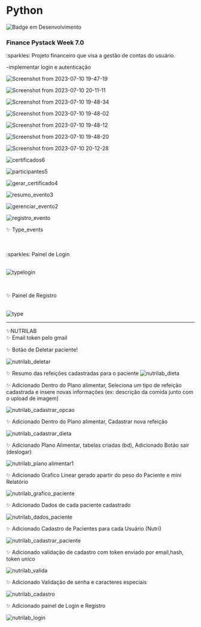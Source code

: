# Python
![Badge em Desenvolvimento](http://img.shields.io/static/v1?label=STATUS&message=EM%20DESENVOLVIMENTO&color=GREEN&style=for-the-badge)

<h3> Finance Pystack Week 7.0</h3>
:sparkles: Projeto financeiro que visa a gestão de contas do usuário.
<br>

-implementar login e autenticação

![Screenshot from 2023-07-10 19-47-19](https://github.com/Leiriads/Python/assets/89768557/30b22679-45c1-4ebc-a817-8b14b3691c92)


![Screenshot from 2023-07-10 20-11-11](https://github.com/Leiriads/Python/assets/89768557/543dde57-288a-45d6-bac2-c7ab78b7526f)


![Screenshot from 2023-07-10 19-48-34](https://github.com/Leiriads/Python/assets/89768557/ce871361-a939-4eb3-8e0c-e81961e64ab0)


![Screenshot from 2023-07-10 19-48-02](https://github.com/Leiriads/Python/assets/89768557/58d80698-46c7-40b4-afea-8903928c696f)


![Screenshot from 2023-07-10 19-48-12](https://github.com/Leiriads/Python/assets/89768557/fb97f965-2c55-457e-8dc5-9d935ec7c51b)


![Screenshot from 2023-07-10 19-48-20](https://github.com/Leiriads/Python/assets/89768557/708f1785-bdfc-42a6-8c00-19e65185c691)




![Screenshot from 2023-07-10 20-12-28](https://github.com/Leiriads/Python/assets/89768557/1f9f1799-9641-4240-a819-a9cd6f02b603)









![certificados6](https://user-images.githubusercontent.com/89768557/232335018-63ca84a4-b68d-455b-a2ad-5e4cbb08ed62.png)



![participantes5](https://user-images.githubusercontent.com/89768557/232335011-0925e5c3-9b09-437c-9020-c71931876a22.png)


![gerar_certificado4](https://user-images.githubusercontent.com/89768557/232335005-94f3b61f-2989-4ca6-9815-b96c67351733.png)




![resumo_evento3](https://user-images.githubusercontent.com/89768557/232335002-53151df8-99f2-4a22-ae6c-41bdf870258c.png)



![gerenciar_evento2](https://user-images.githubusercontent.com/89768557/232334993-9f3040c5-7400-47c8-9b54-72e630877cfd.png)





![registro_evento](https://user-images.githubusercontent.com/89768557/232334981-06a2f74a-e803-4833-9219-18ed33fcce71.png)






:sparkles: Type_events <br>
<br>

<br>
:sparkles: Painel de Login <br>
<br>

![typelogin](https://user-images.githubusercontent.com/89768557/232322161-e396e7eb-9b54-4f87-9a01-74214510df55.png)

<br>


:sparkles: Painel de Registro <br>
<br>

![type](https://user-images.githubusercontent.com/89768557/232321790-14ff40ad-3f66-4c8c-800c-cace9e463509.png)


------------------------------------------------------------------------------
:sparkles:NUTRILAB <BR>
:sparkles: Email token pelo gmail

:sparkles: Botão de Deletar paciente!

![nutrilab_deletar](https://user-images.githubusercontent.com/89768557/216883858-34d43a32-96bb-45b4-8aff-ebce5c8f6bd6.png)



:sparkles: Resumo das refeições cadastradas para o paciente
![nutrilab_dieta](https://user-images.githubusercontent.com/89768557/215983413-3ae6b742-5878-4bd0-9dc3-ca40ae034624.png)

  :sparkles: Adicionado Dentro do Plano alimentar, Seleciona um tipo de refeição cadastrada e insere novas informações (ex: descrição da comida junto com o upload de imagem) <br>

![nutrilab_cadastrar_opcao](https://user-images.githubusercontent.com/89768557/215983281-6fdc197f-af26-4263-91f3-453078aa9506.png)

  :sparkles: Adicionado Dentro do Plano alimentar, Cadastrar nova refeição <br>

![nutrilab_cadastrar_dieta](https://user-images.githubusercontent.com/89768557/215983251-5bd966c6-9313-451a-a29f-98e29163beff.png)

  :sparkles: Adicionado Plano Alimentar, tabelas criadas (bd), Adicionado Botão sair (deslogar) <br>

![nutrilab_plano alimentar1](https://user-images.githubusercontent.com/89768557/215981986-a28bb004-e706-4818-9552-aecb40ace0e9.png)

:sparkles: Adicionado Grafico Linear gerado apartir do peso do Paciente e mini Relatório <br>

![nutrilab_grafico_paciente](https://user-images.githubusercontent.com/89768557/215381140-2a7b420d-27cc-4396-be72-2120553ff590.png)

:sparkles: Adicionado Dados de cada paciente cadastrado <br>

![nutrilab_dados_paciente](https://user-images.githubusercontent.com/89768557/215381320-920882b8-da1b-4dd7-bdd7-536a67ecb1bc.png)

:sparkles: Adicionado Cadastro de Pacientes para cada Usuário (Nutri) <br>

![nutrilab_cadastrar_paciente](https://user-images.githubusercontent.com/89768557/215381114-7b7c0aa4-c231-4b3b-b137-03d5a197d93d.png)

:sparkles: Adicionado validação de cadastro com token enviado por email,hash, token unico <br>

![nutrilab_valida](https://user-images.githubusercontent.com/89768557/215026543-4b7a3afc-4ee3-4aab-844a-ee0bf3274807.png)

:sparkles: Adicionado Validação de senha e caracteres especiais

![nutrilab_cadastro](https://user-images.githubusercontent.com/89768557/214492045-181def93-e531-41d4-8c47-6b5d82b8bd49.png)

:sparkles: Adicionado painel de Login e Registro<br>

![nutrilab_login](https://user-images.githubusercontent.com/89768557/214492048-817d075a-4ca4-42b9-b852-889c3ba18f40.png)
